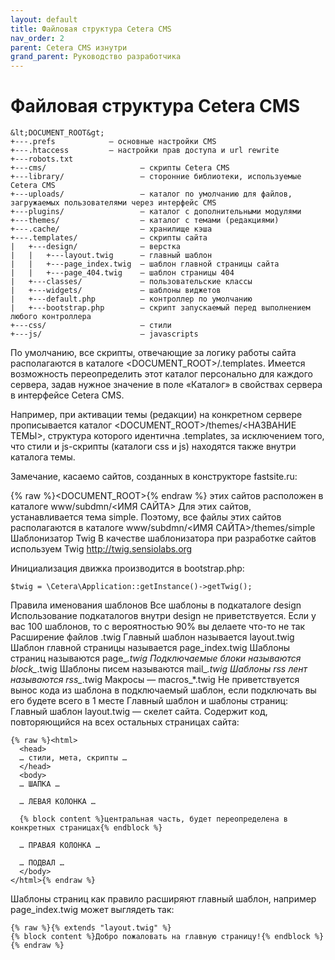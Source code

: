 ```yaml
---
layout: default
title: Файловая структура Cetera CMS
nav_order: 2
parent: Cetera CMS изнутри
grand_parent: Руководство разработчика
---
```


# Файловая структура Cetera CMS
```
&lt;DOCUMENT_ROOT&gt;
+---.prefs            — основные настройки CMS
+---.htaccess         — настройки прав доступа и url rewrite
+---robots.txt    
+---cms/                     — скрипты Cetera CMS
+---library/                 — сторонние библиотеки, используемые Cetera CMS
+---uploads/                 — каталог по умолчанию для файлов, загружаемых пользователями через интерфейс CMS
+---plugins/                 — каталог с дополнительными модулями
+---themes/                  — каталог с темами (редакциями)
+---.cache/                  — хранилище кэша
+---.templates/              — скрипты сайта
|   +---design/              — верстка 
|   |   +---layout.twig      — главный шаблон
|   |   +---page_index.twig  — шаблон главной страницы сайта
|   |   +---page_404.twig    — шаблон страницы 404
|   +---classes/             — пользовательские классы
|   +---widgets/             — шаблоны виджетов
|   +---default.php          — контроллер по умолчанию
|   +---bootstrap.php        — скрипт запускаемый перед выполнением любого контроллера
+---css/                     — стили
+---js/                      — javascripts
```

По умолчанию, все скрипты, отвечающие за логику работы сайта располагаются в каталоге <DOCUMENT_ROOT>/.templates. Имеется возможность переопределить этот каталог персонально для каждого сервера, задав нужное значение в поле «Каталог» в свойствах сервера в интерфейсе Cetera CMS.

Например, при активации темы (редакции) на конкретном сервере прописывается каталог <DOCUMENT_ROOT>/themes/<НАЗВАНИЕ ТЕМЫ>, структура которого идентична .templates, за исключением того, что стили и js-скрипты (каталоги css и js) находятся также внутри каталога темы.

Замечание, касаемо сайтов, созданных в конструкторе fastsite.ru:

{% raw %}<DOCUMENT_ROOT>{% endraw %} этих сайтов расположен в каталоге www/subdmn/<ИМЯ САЙТА>
Для этих сайтов, устанавливается тема simple. Поэтому, все файлы этих сайтов располагаются в каталоге www/subdmn/<ИМЯ САЙТА>/themes/simple
Шаблонизатор Twig
В качестве шаблонизатора при разработке сайтов используем Twig http://twig.sensiolabs.org

Инициализация движка производится в bootstrap.php:

	$twig = \Cetera\Application::getInstance()->getTwig();
 
Правила именования шаблонов
Все шаблоны в подкаталоге design
Использование подкаталогов внутри design не приветствуется. Если у вас 100 шаблонов, то с вероятностью 90% вы делаете что-то не так
Расширение файлов .twig
Главный шаблон называется layout.twig
Шаблон главной страницы называется page_index.twig
Шаблоны страниц называются page_*.twig
Подключаемые блоки называются block_*.twig
Шаблоны писем называются mail_*.twig
Шаблоны rss лент называются rss_*.twig
Макросы — macros_*.twig
Не приветствуется вынос кода из шаблона в подключаемый шаблон, если подключать вы его будете всего в 1 месте
Главный шаблон и шаблоны страниц:
Главный шаблон layout.twig — скелет сайта. Содержит код, повторяющийся на всех остальных страницах сайта:

	{% raw %}<html>
	  <head>
	  … стили, мета, скрипты …
	  </head>
	  <body>
	  … ШАПКА …
	 
	  … ЛЕВАЯ КОЛОНКА …
	 
	  {% block content %}центральная часть, будет переопределена в конкретных страницах{% endblock %}
	 
	  … ПРАВАЯ КОЛОНКА …
	 
	  … ПОДВАЛ …
	  </body>
	</html>{% endraw %}
Шаблоны страниц как правило расширяют главный шаблон, например page_index.twig может выглядеть так:

	{% raw %}{% extends "layout.twig" %}
	{% block content %}Добро пожаловать на главную страницу!{% endblock %}{% endraw %}
